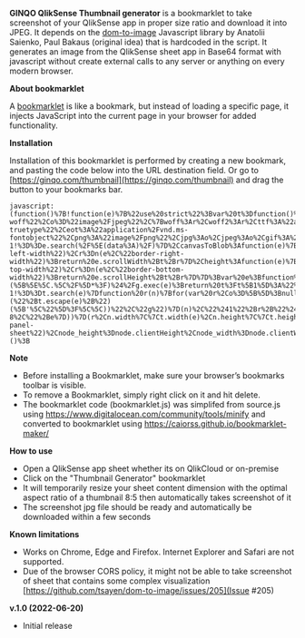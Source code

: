 
**GINQO QlikSense Thumbnail generator** is a bookmarklet to take screenshot of your QlikSense app in proper size ratio and download it into JPEG.
It depends on the [dom-to-image](https://github.com/tsayen/dom-to-image) Javascript library by Anatolii Saienko, Paul Bakaus (original idea) that is hardcoded in the script. It generates an image from the QlikSense sheet app in Base64 format with javascript without create external calls to any server or anything on every modern browser.




**About bookmarklet**

A [bookmarklet](https://en.wikipedia.org/wiki/Bookmarklet) is like a bookmark, but instead of loading a specific page, it injects JavaScript into the current page in your browser for added functionality. 





**Installation** 

Installation of this bookmarklet is performed by creating a new bookmark, and pasting the code below into  the URL destination field. Or go to [https://ginqo.com/thumbnail](https://ginqo.com/thumbnail) and drag the button to your bookmarks bar.

    javascript:(function()%7B!function(e)%7B%22use%20strict%22%3Bvar%20t%3Dfunction()%7Breturn%7Bescape%3Afunction(e)%7Breturn%20e.replace(%2F(%5B.*%2B%3F%5E%24%7B%7D()%7C%5C%5B%5C%5D%5C%2F%5C%5C%5D)%2Fg%2C%22%5C%5C%241%22)%7D%2CparseExtension%3At%2CmimeType%3Afunction(e)%7Bvar%20n%3Dt(e).toLowerCase()%3Breturn(r%3D%22application%2Ffont-woff%22%2Co%3D%22image%2Fjpeg%22%2C%7Bwoff%3Ar%2Cwoff2%3Ar%2Cttf%3A%22application%2Ffont-truetype%22%2Ceot%3A%22application%2Fvnd.ms-fontobject%22%2Cpng%3A%22image%2Fpng%22%2Cjpg%3Ao%2Cjpeg%3Ao%2Cgif%3A%22image%2Fgif%22%2Ctiff%3A%22image%2Ftiff%22%2Csvg%3A%22image%2Fsvg%2Bxml%22%7D)%5Bn%5D%7C%7C%22%22%3Bvar%20r%2Co%7D%2CdataAsUrl%3Afunction(e%2Ct)%7Breturn%22data%3A%22%2Bt%2B%22%3Bbase64%2C%22%2Be%7D%2CisDataUrl%3Afunction(e)%7Breturn-1!%3D%3De.search(%2F%5E(data%3A)%2F)%7D%2CcanvasToBlob%3Afunction(e)%7Breturn%20e.toBlob%3Fnew%20Promise((function(t)%7Be.toBlob(t)%7D))%3Afunction(e)%7Breturn%20new%20Promise((function(t)%7Bfor(var%20n%3Dwindow.atob(e.toDataURL().split(%22%2C%22)%5B1%5D)%2Cr%3Dn.length%2Co%3Dnew%20Uint8Array(r)%2Ci%3D0%3Bi%3Cr%3Bi%2B%2B)o%5Bi%5D%3Dn.charCodeAt(i)%3Bt(new%20Blob(%5Bo%5D%2C%7Btype%3A%22image%2Fpng%22%7D))%7D))%7D(e)%7D%2CresolveUrl%3Afunction(e%2Ct)%7Bvar%20n%3Ddocument.implementation.createHTMLDocument()%2Cr%3Dn.createElement(%22base%22)%3Bn.head.appendChild(r)%3Bvar%20o%3Dn.createElement(%22a%22)%3Breturn%20n.body.appendChild(o)%2Cr.href%3Dt%2Co.href%3De%2Co.href%7D%2CgetAndEncode%3Afunction(e)%7Bvar%20t%3D3e4%3Bu.impl.options.cacheBust%26%26(e%2B%3D(%2F%5C%3F%2F.test(e)%3F%22%26%22%3A%22%3F%22)%2B(new%20Date).getTime())%3Breturn%20new%20Promise((function(n)%7Bvar%20r%2Co%3Dnew%20XMLHttpRequest%3Bif(o.onreadystatechange%3Dc%2Co.ontimeout%3Da%2Co.responseType%3D%22blob%22%2Co.timeout%3Dt%2Co.open(%22GET%22%2Ce%2C!0)%2Co.send()%2Cu.impl.options.imagePlaceholder)%7Bvar%20i%3Du.impl.options.imagePlaceholder.split(%2F%2C%2F)%3Bi%26%26i%5B1%5D%26%26(r%3Di%5B1%5D)%7Dfunction%20c()%7Bif(4%3D%3D%3Do.readyState)if(200%3D%3D%3Do.status)%7Bvar%20t%3Dnew%20FileReader%3Bt.onloadend%3Dfunction()%7Bvar%20e%3Dt.result.split(%2F%2C%2F)%5B1%5D%3Bn(e)%7D%2Ct.readAsDataURL(o.response)%7Delse%20r%3Fn(r)%3Al(%22cannot%20fetch%20resource%3A%20%22%2Be%2B%22%2C%20status%3A%20%22%2Bo.status)%7Dfunction%20a()%7Br%3Fn(r)%3Al(%22timeout%20of%20%22%2Bt%2B%22ms%20occured%20while%20fetching%20resource%3A%20%22%2Be)%7Dfunction%20l(e)%7Bconsole.error(e)%2Cn(%22%22)%7D%7D))%7D%2Cuid%3A(e%3D0%2Cfunction()%7Breturn%22u%22%2Bt()%2Be%2B%2B%3Bfunction%20t()%7Breturn(%220000%22%2B(Math.random()*Math.pow(36%2C4)%3C%3C0).toString(36)).slice(-4)%7D%7D)%2Cdelay%3Afunction(e)%7Breturn%20function(t)%7Breturn%20new%20Promise((function(n)%7BsetTimeout((function()%7Bn(t)%7D)%2Ce)%7D))%7D%7D%2CasArray%3Afunction(e)%7Bfor(var%20t%3D%5B%5D%2Cn%3De.length%2Cr%3D0%3Br%3Cn%3Br%2B%2B)t.push(e%5Br%5D)%3Breturn%20t%7D%2CescapeXhtml%3Afunction(e)%7Breturn%20e.replace(%2F%23%2Fg%2C%22%2523%22).replace(%2F%5Cn%2Fg%2C%22%250A%22)%7D%2CmakeImage%3Afunction(e)%7Breturn%20new%20Promise((function(t%2Cn)%7Bvar%20r%3Dnew%20Image%3Br.onload%3Dfunction()%7Bt(r)%7D%2Cr.onerror%3Dn%2Cr.src%3De%7D))%7D%2Cwidth%3Afunction(e)%7Bvar%20t%3Dn(e%2C%22border-left-width%22)%2Cr%3Dn(e%2C%22border-right-width%22)%3Breturn%20e.scrollWidth%2Bt%2Br%7D%2Cheight%3Afunction(e)%7Bvar%20t%3Dn(e%2C%22border-top-width%22)%2Cr%3Dn(e%2C%22border-bottom-width%22)%3Breturn%20e.scrollHeight%2Bt%2Br%7D%7D%3Bvar%20e%3Bfunction%20t(e)%7Bvar%20t%3D%2F%5C.(%5B%5E%5C.%5C%2F%5D*%3F)%24%2Fg.exec(e)%3Breturn%20t%3Ft%5B1%5D%3A%22%22%7Dfunction%20n(e%2Ct)%7Bvar%20n%3Dwindow.getComputedStyle(e).getPropertyValue(t)%3Breturn%20parseFloat(n.replace(%22px%22%2C%22%22))%7D%7D()%2Cn%3Dfunction()%7Bvar%20e%3D%2Furl%5C(%5B'%22%5D%3F(%5B%5E'%22%5D%2B%3F)%5B'%22%5D%3F%5C)%2Fg%3Breturn%7BinlineAll%3Afunction(e%2Ct%2Ci)%7Breturn%20u()%3FPromise.resolve(e)%3APromise.resolve(e).then(r).then((function(n)%7Bvar%20r%3DPromise.resolve(e)%3Breturn%20n.forEach((function(e)%7Br%3Dr.then((function(n)%7Breturn%20o(n%2Ce%2Ct%2Ci)%7D))%7D))%2Cr%7D))%3Bfunction%20u()%7Breturn!n(e)%7D%7D%2CshouldProcess%3An%2Cimpl%3A%7BreadUrls%3Ar%2Cinline%3Ao%7D%7D%3Bfunction%20n(t)%7Breturn-1!%3D%3Dt.search(e)%7Dfunction%20r(n)%7Bfor(var%20r%2Co%3D%5B%5D%3Bnull!%3D%3D(r%3De.exec(n))%3B)o.push(r%5B1%5D)%3Breturn%20o.filter((function(e)%7Breturn!t.isDataUrl(e)%7D))%7Dfunction%20o(e%2Cn%2Cr%2Co)%7Breturn%20Promise.resolve(n).then((function(e)%7Breturn%20r%3Ft.resolveUrl(e%2Cr)%3Ae%7D)).then(o%7C%7Ct.getAndEncode).then((function(e)%7Breturn%20t.dataAsUrl(e%2Ct.mimeType(n))%7D)).then((function(r)%7Breturn%20e.replace(function(e)%7Breturn%20new%20RegExp(%22(url%5C%5C(%5B'%5C%22%5D%3F)(%22%2Bt.escape(e)%2B%22)(%5B'%5C%22%5D%3F%5C%5C))%22%2C%22g%22)%7D(n)%2C%22%241%22%2Br%2B%22%243%22)%7D))%7D%7D()%2Cr%3Dfunction()%7Breturn%7BresolveAll%3Afunction()%7Breturn%20e(document).then((function(e)%7Breturn%20Promise.all(e.map((function(e)%7Breturn%20e.resolve()%7D)))%7D)).then((function(e)%7Breturn%20e.join(%22%5Cn%22)%7D))%7D%2Cimpl%3A%7BreadAll%3Ae%7D%7D%3Bfunction%20e()%7Breturn%20Promise.resolve(t.asArray(document.styleSheets)).then((function(e)%7Bvar%20n%3D%5B%5D%3Breturn%20e.forEach((function(e)%7Btry%7Bt.asArray(e.cssRules%7C%7C%5B%5D).forEach(n.push.bind(n))%7Dcatch(t)%7Bconsole.log(%22Error%20while%20reading%20CSS%20rules%20from%20%22%2Be.href%2Ct.toString())%7D%7D))%2Cn%7D)).then((function(e)%7Breturn%20e.filter((function(e)%7Breturn%20e.type%3D%3D%3DCSSRule.FONT_FACE_RULE%7D)).filter((function(e)%7Breturn%20n.shouldProcess(e.style.getPropertyValue(%22src%22))%7D))%7D)).then((function(t)%7Breturn%20t.map(e)%7D))%3Bfunction%20e(e)%7Breturn%7Bresolve%3Afunction()%7Bvar%20t%3D(e.parentStyleSheet%7C%7C%7B%7D).href%3Breturn%20n.inlineAll(e.cssText%2Ct)%7D%2Csrc%3Afunction()%7Breturn%20e.style.getPropertyValue(%22src%22)%7D%7D%7D%7D%7D()%2Co%3Dfunction()%7Breturn%7BinlineAll%3Afunction%20r(o)%7Breturn%20o%20instanceof%20Element%3Fi(o).then((function()%7Breturn%20o%20instanceof%20HTMLImageElement%3Fe(o).inline()%3APromise.all(t.asArray(o.childNodes).map((function(e)%7Breturn%20r(e)%7D)))%7D))%3APromise.resolve(o)%3Bfunction%20i(e)%7Bvar%20t%3De.style.getPropertyValue(%22background%22)%3Breturn%20t%3Fn.inlineAll(t).then((function(t)%7Be.style.setProperty(%22background%22%2Ct%2Ce.style.getPropertyPriority(%22background%22))%7D)).then((function()%7Breturn%20e%7D))%3APromise.resolve(e)%7D%7D%2Cimpl%3A%7BnewImage%3Ae%7D%7D%3Bfunction%20e(e)%7Breturn%7Binline%3Afunction(n)%7Breturn%20t.isDataUrl(e.src)%3FPromise.resolve()%3APromise.resolve(e.src).then(n%7C%7Ct.getAndEncode).then((function(n)%7Breturn%20t.dataAsUrl(n%2Ct.mimeType(e.src))%7D)).then((function(t)%7Breturn%20new%20Promise((function(n%2Cr)%7Be.onload%3Dn%2Ce.onerror%3Dr%2Ce.src%3Dt%7D))%7D))%7D%7D%7D%7D()%2Ci%3D%7BimagePlaceholder%3Avoid%200%2CcacheBust%3A!1%7D%2Cu%3D%7BtoSvg%3Ac%2CtoPng%3Afunction(e%2Ct)%7Breturn%20a(e%2Ct%7C%7C%7B%7D).then((function(e)%7Breturn%20e.toDataURL()%7D))%7D%2CtoJpeg%3Afunction(e%2Ct)%7Breturn%20a(e%2Ct%3Dt%7C%7C%7B%7D).then((function(e)%7Breturn%20e.toDataURL(%22image%2Fjpeg%22%2Ct.quality%7C%7C1)%7D))%7D%2CtoBlob%3Afunction(e%2Cn)%7Breturn%20a(e%2Cn%7C%7C%7B%7D).then(t.canvasToBlob)%7D%2CtoPixelData%3Afunction(e%2Cn)%7Breturn%20a(e%2Cn%7C%7C%7B%7D).then((function(n)%7Breturn%20n.getContext(%222d%22).getImageData(0%2C0%2Ct.width(e)%2Ct.height(e)).data%7D))%7D%2Cimpl%3A%7BfontFaces%3Ar%2Cimages%3Ao%2Cutil%3At%2Cinliner%3An%2Coptions%3A%7B%7D%7D%7D%3Bfunction%20c(e%2Cn)%7Breturn%20function(e)%7Bvoid%200%3D%3D%3De.imagePlaceholder%3Fu.impl.options.imagePlaceholder%3Di.imagePlaceholder%3Au.impl.options.imagePlaceholder%3De.imagePlaceholder%3Bvoid%200%3D%3D%3De.cacheBust%3Fu.impl.options.cacheBust%3Di.cacheBust%3Au.impl.options.cacheBust%3De.cacheBust%7D(n%3Dn%7C%7C%7B%7D)%2CPromise.resolve(e).then((function(e)%7Breturn%20l(e%2Cn.filter%2C!0)%7D)).then(s).then(f).then((function(e)%7Bn.bgcolor%26%26(e.style.backgroundColor%3Dn.bgcolor)%3Bn.width%26%26(e.style.width%3Dn.width%2B%22px%22)%3Bn.height%26%26(e.style.height%3Dn.height%2B%22px%22)%3Bn.style%26%26Object.keys(n.style).forEach((function(t)%7Be.style%5Bt%5D%3Dn.style%5Bt%5D%7D))%3Breturn%20e%7D)).then((function(r)%7Breturn%20function(e%2Cn%2Cr)%7Breturn%20Promise.resolve(e).then((function(e)%7Breturn%20e.setAttribute(%22xmlns%22%2C%22http%3A%2F%2Fwww.w3.org%2F1999%2Fxhtml%22)%2C(new%20XMLSerializer).serializeToString(e)%7D)).then(t.escapeXhtml).then((function(e)%7Breturn'%3CforeignObject%20x%3D%220%22%20y%3D%220%22%20width%3D%22100%25%22%20height%3D%22100%25%22%3E'%2Be%2B%22%3C%2FforeignObject%3E%22%7D)).then((function(e)%7Breturn'%3Csvg%20xmlns%3D%22http%3A%2F%2Fwww.w3.org%2F2000%2Fsvg%22%20width%3D%22'%2Bn%2B'%22%20height%3D%22'%2Br%2B'%22%3E'%2Be%2B%22%3C%2Fsvg%3E%22%7D)).then((function(e)%7Breturn%22data%3Aimage%2Fsvg%2Bxml%3Bcharset%3Dutf-8%2C%22%2Be%7D))%7D(r%2Cn.width%7C%7Ct.width(e)%2Cn.height%7C%7Ct.height(e))%7D))%7Dfunction%20a(e%2Cn)%7Breturn%20c(e%2Cn).then(t.makeImage).then(t.delay(100)).then((function(r)%7Bvar%20o%3Dfunction(e)%7Bvar%20r%3Ddocument.createElement(%22canvas%22)%3Bif(r.width%3Dn.width%7C%7Ct.width(e)%2Cr.height%3Dn.height%7C%7Ct.height(e)%2Cn.bgcolor)%7Bvar%20o%3Dr.getContext(%222d%22)%3Bo.fillStyle%3Dn.bgcolor%2Co.fillRect(0%2C0%2Cr.width%2Cr.height)%7Dreturn%20r%7D(e)%3Breturn%20o.getContext(%222d%22).drawImage(r%2C0%2C0)%2Co%7D))%7Dfunction%20l(e%2Cn%2Cr)%7Breturn%20r%7C%7C!n%7C%7Cn(e)%3FPromise.resolve(e).then((function(e)%7Breturn%20e%20instanceof%20HTMLCanvasElement%3Ft.makeImage(e.toDataURL())%3Ae.cloneNode(!1)%7D)).then((function(r)%7Breturn%20function(e%2Cn%2Cr)%7Bvar%20o%3De.childNodes%3Breturn%200%3D%3D%3Do.length%3FPromise.resolve(n)%3Ai(n%2Ct.asArray(o)%2Cr).then((function()%7Breturn%20n%7D))%3Bfunction%20i(e%2Ct%2Cn)%7Bvar%20r%3DPromise.resolve()%3Breturn%20t.forEach((function(t)%7Br%3Dr.then((function()%7Breturn%20l(t%2Cn)%7D)).then((function(t)%7Bt%26%26e.appendChild(t)%7D))%7D))%2Cr%7D%7D(e%2Cr%2Cn)%7D)).then((function(n)%7Breturn%20function(e%2Cn)%7Breturn%20n%20instanceof%20Element%3FPromise.resolve().then(r).then(o).then(i).then(u).then((function()%7Breturn%20n%7D))%3An%3Bfunction%20r()%7Bfunction%20r(e%2Cn)%7Bfunction%20r(e%2Cn)%7Bt.asArray(e).forEach((function(t)%7Bn.setProperty(t%2Ce.getPropertyValue(t)%2Ce.getPropertyPriority(t))%7D))%7De.cssText%3Fn.cssText%3De.cssText%3Ar(e%2Cn)%7Dr(window.getComputedStyle(e)%2Cn.style)%7Dfunction%20o()%7Bfunction%20r(r)%7Bvar%20o%3Dwindow.getComputedStyle(e%2Cr)%2Ci%3Do.getPropertyValue(%22content%22)%3Bif(%22%22!%3D%3Di%26%26%22none%22!%3D%3Di)%7Bvar%20u%3Dt.uid()%3Bn.className%3Dn.className%2B%22%20%22%2Bu%3Bvar%20c%3Ddocument.createElement(%22style%22)%3Bc.appendChild(a(u%2Cr%2Co))%2Cn.appendChild(c)%7Dfunction%20a(e%2Cn%2Cr)%7Bvar%20o%3D%22.%22%2Be%2B%22%3A%22%2Bn%2Ci%3Dr.cssText%3Fu(r)%3Ac(r)%3Breturn%20document.createTextNode(o%2B%22%7B%22%2Bi%2B%22%7D%22)%3Bfunction%20u(e)%7Bvar%20t%3De.getPropertyValue(%22content%22)%3Breturn%20e.cssText%2B%22%20content%3A%20%22%2Bt%2B%22%3B%22%7Dfunction%20c(e)%7Breturn%20t.asArray(e).map(n).join(%22%3B%20%22)%2B%22%3B%22%3Bfunction%20n(t)%7Breturn%20t%2B%22%3A%20%22%2Be.getPropertyValue(t)%2B(e.getPropertyPriority(t)%3F%22%20!important%22%3A%22%22)%7D%7D%7D%7D%5B%22%3Abefore%22%2C%22%3Aafter%22%5D.forEach((function(e)%7Br(e)%7D))%7Dfunction%20i()%7Be%20instanceof%20HTMLTextAreaElement%26%26(n.innerHTML%3De.value)%2Ce%20instanceof%20HTMLInputElement%26%26n.setAttribute(%22value%22%2Ce.value)%7Dfunction%20u()%7Bn%20instanceof%20SVGElement%26%26(n.setAttribute(%22xmlns%22%2C%22http%3A%2F%2Fwww.w3.org%2F2000%2Fsvg%22)%2Cn%20instanceof%20SVGRectElement%26%26%5B%22width%22%2C%22height%22%5D.forEach((function(e)%7Bvar%20t%3Dn.getAttribute(e)%3Bt%26%26n.style.setProperty(e%2Ct)%7D)))%7D%7D(e%2Cn)%7D))%3APromise.resolve()%7Dfunction%20s(e)%7Breturn%20r.resolveAll().then((function(t)%7Bvar%20n%3Ddocument.createElement(%22style%22)%3Breturn%20e.appendChild(n)%2Cn.appendChild(document.createTextNode(t))%2Ce%7D))%7Dfunction%20f(e)%7Breturn%20o.inlineAll(e).then((function()%7Breturn%20e%7D))%7D%22undefined%22!%3Dtypeof%20module%3Fmodule.exports%3Du%3Ae.domtoimage%3Du%7D(this)%3Bvar%20node%3Ddocument.querySelector(%22.qv-panel-sheet%22)%2Cnode_height%3Dnode.clientHeight%2Cnode_width%3Dnode.clientWidth%2CaspectRatio%3D1.6%3Bnode.style.width%3Dnode_height*aspectRatio%2B%22px%22%2Cdomtoimage.toJpeg(node%2C%7Bquality%3A.95%2Cwidth%3Anode_height*aspectRatio%2Cheight%3Anode_height%7D).then((function(e)%7Bvar%20t%3Ddocument.createElement(%22a%22)%3Bt.download%3Ddocument.title%2B%22.jpeg%22%2Ct.href%3De%2Ct.click()%2Ct.remove()%7D)).catch((e%3D%3E%7Bconsole.log(e)%2Calert(%22Sorry%2C%20this%20sheet%20could%20not%20be%20captured.%20Please%20try%20other%20sheets.%22)%7D))%2CsetTimeout((function()%7Bnode.style.width%3Dnode_width%2B%22px%22%2Cnode.style.width%3Dnull%7D)%2C3e3)%3B%7D)()%3B

**Note**  
-   Before installing a Bookmarklet, make sure your browser’s bookmarks toolbar is visible.
-   To remove a Bookmarklet, simply right click on it and hit delete.
-   The bookmarklet code (bookmarklet.js) was simplifed from source.js using https://www.digitalocean.com/community/tools/minify and converted to bookmarklet using https://caiorss.github.io/bookmarklet-maker/

**How to use**
-   Open a QlikSense app sheet whether its on QlikCloud or on-premise
-   Click on the "Thumbnail Generator" bookmarklet
-   It will temporarily resize your sheet content dimension with the optimal aspect ratio of a thumbnail 8:5 then automatically takes screenshot of it
-   The screenshot jpg  file should be ready and automatically be downloaded within a few seconds

**Known limitations**
-   Works on Chrome, Edge and Firefox. Internet Explorer and Safari are not supported.
-   Due of the browser CORS policy, it might not be able to take screenshot of sheet that contains some complex visualization [https://github.com/tsayen/dom-to-image/issues/205](Issue #205)


**v.1.0 (2022-06-20)**
-   Initial release
